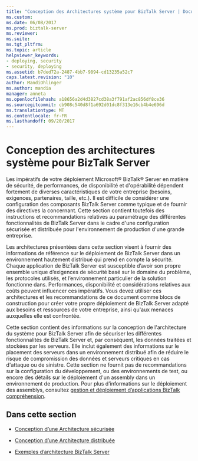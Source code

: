 ```yaml
---
title: "Conception des Architectures système pour BizTalk Server | Documents Microsoft"
ms.custom: 
ms.date: 06/08/2017
ms.prod: biztalk-server
ms.reviewer: 
ms.suite: 
ms.tgt_pltfrm: 
ms.topic: article
helpviewer_keywords:
- deploying, security
- security, deploying
ms.assetid: b7ded72a-2487-4bb7-9894-cd13235a52c7
caps.latest.revision: "10"
author: MandiOhlinger
ms.author: mandia
manager: anneta
ms.openlocfilehash: a18656a2d4d3827cd38a3f791af2ac856df8ce36
ms.sourcegitcommit: cb908c540d8f1a692d01dc8f313e16cb4b4e696d
ms.translationtype: MT
ms.contentlocale: fr-FR
ms.lasthandoff: 09/20/2017
---
```

# <a name="designing-the-system-architectures-for-biztalk-server"></a>Conception des architectures système pour BizTalk Server
Les impératifs de votre déploiement Microsoft® BizTalk® Server en matière de sécurité, de performances, de disponibilité et d'opérabilité dépendent fortement de diverses caractéristiques de votre entreprise (besoins, exigences, partenaires, taille, etc.). Il est difficile de considérer une configuration des composants BizTalk Server comme typique et de fournir des directives la concernant. Cette section contient toutefois des instructions et recommandations relatives au paramétrage des différentes fonctionnalités de BizTalk Server dans le cadre d'une configuration sécurisée et distribuée pour l'environnement de production d'une grande entreprise.  
  
 Les architectures présentées dans cette section visent à fournir des informations de référence sur le déploiement de BizTalk Server dans un environnement hautement distribué qui prend en compte la sécurité. Chaque application de BizTalk Server est susceptible d’avoir son propre ensemble unique d’exigences de sécurité basé sur le domaine du problème, les protocoles utilisés, et l’environnement particulier de la solution fonctionne dans. Performances, disponibilité et considérations relatives aux coûts peuvent influencer ces impératifs. Vous devez utiliser ces architectures et les recommandations de ce document comme blocs de construction pour créer votre propre déploiement de BizTalk Server adapté aux besoins et ressources de votre entreprise, ainsi qu'aux menaces auxquelles elle est confrontée.  
  
 Cette section contient des informations sur la conception de l'architecture du système pour BizTalk Server afin de sécuriser les différentes fonctionnalités de BizTalk Server et, par conséquent, les données traitées et stockées par les serveurs. Elle inclut également des informations sur le placement des serveurs dans un environnement distribué afin de réduire le risque de compromission des données et serveurs critiques en cas d'attaque ou de sinistre. Cette section ne fournit pas de recommandations sur la configuration du développement, ou des environnements de test, ou encore des détails sur le déploiement d'un assembly dans un environnement de production. Pour plus d’informations sur le déploiement des assemblys, consultez [gestion et déploiement d’applications BizTalk compréhension](../core/understanding-biztalk-application-deployment-and-management.md).  
  
## <a name="in-this-section"></a>Dans cette section  
  
-   [Conception d’une Architecture sécurisée](../core/designing-a-secure-architecture.md)  
  
-   [Conception d’une Architecture distribuée](../core/designing-a-distributed-architecture.md)  
  
-   [Exemples d’architecture BizTalk Server](../core/sample-biztalk-server-architectures.md)